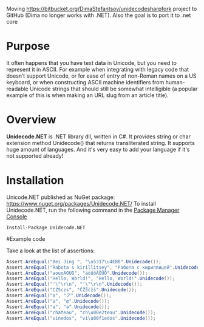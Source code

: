 ﻿
Moving https://bitbucket.org/DimaStefantsov/unidecodesharpfork project to GitHub (Dima no longer works with .NET).
Also the goal is to port it to .net core

# Purpose
It often happens that you have text data in Unicode, but you need to represent it in ASCII. For example when integrating with legacy code that doesn’t support Unicode, or for ease of entry of non-Roman names on a US keyboard, or when constructing ASCII machine identifiers from human-readable Unicode strings that should still be somewhat intelligible (a popular example of this is when making an URL slug from an article title).

# Overview

**Unidecode.NET** is .NET library dll, written in C#.
It provides string or char extension method Unidecode() that returns transliterated string. It supports huge amount of languages.
And it's very easy to add your language if it's not supported already!

# Installation
Unicode.NET published as NuGet package: https://www.nuget.org/packages/Unidecode.NET/
To install Unidecode.NET, run the following command in the [Package Manager Console](https://docs.nuget.org/consume/package-manager-console)

`Install-Package Unidecode.NET`

#Example code

Take a look at the list of assertions:
```cs
Assert.AreEqual("Bei Jing ", "\u5317\u4EB0".Unidecode());
Assert.AreEqual("Rabota s kirillitsey", "Работа с кириллицей".Unidecode());
Assert.AreEqual("aouoAOUO", "äöűőÄÖŨŐ".Unidecode());
Assert.AreEqual("Hello, World!", "Hello, World!".Unidecode());
Assert.AreEqual("'\"\r\n", "'\"\r\n".Unidecode());
Assert.AreEqual("CZSczs", "ČŽŠčžš".Unidecode());
Assert.AreEqual("a", "ア".Unidecode());
Assert.AreEqual("a", "α".Unidecode());
Assert.AreEqual("a", "а".Unidecode());
Assert.AreEqual("chateau", "ch\u00e2teau".Unidecode());
Assert.AreEqual("vinedos", "vi\u00f1edos".Unidecode());
```
